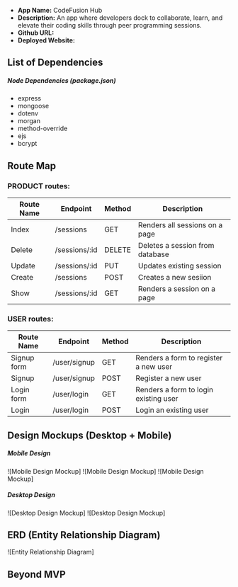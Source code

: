 - **App Name:** CodeFusion Hub
- **Description:** An app where developers dock to collaborate, learn, and elevate their coding skills through peer programming sessions.
- **Github URL:** 
- **Deployed Website:** 

## List of Dependencies

##### Node Dependencies (package.json)

- express
- mongoose
- dotenv
- morgan
- method-override
- ejs
- bcrypt


## Route Map

### PRODUCT routes:
| Route Name | Endpoint | Method | Description |
|------------|----------|--------|-------------|
| Index | /sessions | GET | Renders all sessions on a page|
| Delete | /sessions/:id | DELETE | Deletes a session from database|
| Update | /sessions/:id | PUT | Updates existing session|
| Create | /sessions | POST | Creates a new sesiion|
| Show | /sessions/:id | GET | Renders a session on a page|

### USER routes:
| Route Name | Endpoint | Method | Description |
|------------|----------|--------|-------------|
| Signup form | /user/signup | GET | Renders a form to register a new user |
| Signup | /user/signup | POST | Register a new user |
| Login form | /user/login | GET | Renders a form to login existing user |
| Login | /user/login | POST | Login an existing user |


## Design Mockups (Desktop + Mobile)

##### Mobile Design

![Mobile Design Mockup]
![Mobile Design Mockup]
![Mobile Design Mockup]

##### Desktop Design

![Desktop Design Mockup]
![Desktop Design Mockup]

## ERD (Entity Relationship Diagram)

![Entity Relationship Diagram]

## Beyond MVP